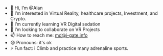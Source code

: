 - 👋 Hi, I’m @Alan
- 👀 I’m interested in Virtual Reality, healthcare projects, Investment, and Crypto.
- 🌱 I’m currently learning VR Digital sedation
- 💞️ I’m looking to collaborate on VR Projects
- 📫 How to reach me: md@i-gate.info
- 😄 Pronouns: it's ok
- ⚡ Fun fact: i Climb and practice many adrenaline sports.

<!---
AlanKeek/AlanKeek is a ✨ special ✨ repository because its `README.md` (this file) appears on your GitHub profile.
You can click the Preview link to take a look at your changes.
--->
